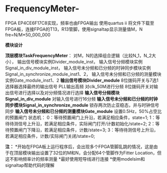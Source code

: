 # FrequencyMeter-
FPGA EP4CE6F17C8实现，频率也由FPGA输出
使用quartus ii 将文件下载至FPGA板，连接FPGA的T13，R13管脚，使用signaltap显示测量值M，N
fre=N/M*50_000_000

**模块设计**

**顶层模块TaskFrequencyMeter**：
对M，N的选择组合逻辑（比较N_1，N_2大小），
输出信号模块实例Divider_module_inst，
输入信号分频模块实例Signal_in_div_module_inst，
输入信号未分频和已分频的时钟同步模块实例Signal_in_synchronize_module_inst1、2，
输入信号未分频和已分频的测量模块实例Gate_module_inst1、2
**输出信号模块Divider_module**
8位拨码开关与7选1选择器选择最终的输出信号
PLL输出高频
对clk_50M进行分频
8位拨码开关对输出信号进行选择以及对分频情况进行选择
**输入信号分频模块Signal_in_div_module**
对输入信号进行16分频
**输入信号未分频和已分频的时钟同步模块Signal_in_synchronize_module**
锁存两次防止亚稳态，并与时钟信号同步
**输入信号未分频和已分频的测量模块Gate_module**
设置0.5Hz，50%占空比的预置闸门
状态机：
  0：等待预置闸门上升沿，若满足相应条件，state=1;
  1：等待待测信号上升沿，若满足相应条件，实际闸门打开/计数初始化/state=2;
  2：等待预置闸门下降沿，若满足相应条件，计数/state=3;
  3：等待待测信号上升沿，若满足相应条件，计数/实际闸门关闭/state=0;

**注：**
*开始在FPGA板上运行程序后，会出现多个FPGA管脚乱跳的情况，这是由于在顶层模块输出设置了32位的M和N，会分配64个管脚作为Fitter Location，但这不影响频率计的频率测量
*最好使用短导线进行连接
*使用modelsim和signaltap帮助代码的理解   
